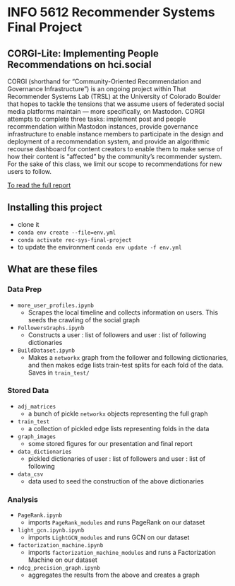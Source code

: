 # INFO 5612 Recommender Systems Final Project

## CORGI-Lite: Implementing People Recommendations on hci.social

CORGI (shorthand for “Community-Oriented Recommendation and Governance Infrastructure”) is an ongoing project within That Recommender Systems Lab (TRSL) at the University of Colorado Boulder that hopes to tackle the tensions that we assume users of federated social media platforms maintain — more specifically, on Mastodon. CORGI attempts to complete three tasks: implement post and people recommendation within Mastodon instances, provide governance infrastructure to enable instance members to participate in the design and deployment of a recommendation system, and provide an algorithmic recourse dashboard for content creators to enable them to make sense of how their content is “affected” by the community’s recommender system. For the sake of this class, we limit our scope to recommendations for new users to follow.

[To read the full report](https://github.com/nicholson2208/rec-sys-final-project/blob/main/INFO%205612%20Final%20Project%20Report%20-%20CORGI.pdf)

## Installing this project
- clone it
- `conda env create --file=env.yml`
- `conda activate rec-sys-final-project`
- to update the environment `` conda env update -f env.yml ``

## What are these files

### Data Prep

- `more_user_profiles.ipynb`
    - Scrapes the local timeline and collects information on users. This seeds the crawling of the social graph
- `FollowersGraphs.ipynb`
    - Constructs a user : list of followers and user : list of following dictionaries
- `BuildDataset.ipynb`
    - Makes a `networkx` graph from the follower and following dictionaries, and then makes edge lists train-test splits for each fold of the data. Saves in `train_test/`
 
### Stored Data

- `adj_matrices`
    - a bunch of pickle `networkx` objects representing the full graph
- `train_test`
    - a collection of pickled edge lists representing folds in the data
- `graph_images`
    - some stored figures for our presentation and final report
- `data_dictionaries`
    - pickled dictionaries of  user : list of followers and user : list of following
- `data_csv`
    - data used to seed the construction of the above dictionaries
 
### Analysis

- `PageRank.ipynb`
    - imports `PageRank_modules` and runs PageRank on our dataset
- `light_gcn.ipynb.ipynb`
    - imports `LightGCN_modules` and runs GCN on our dataset
- `factorization_machine.ipynb`
    - imports `factorization_machine_modules` and runs a Factorization Machine on our dataset
- `ndcg_precision_graph.ipynb`
    - aggregates the results from the above and creates a graph

